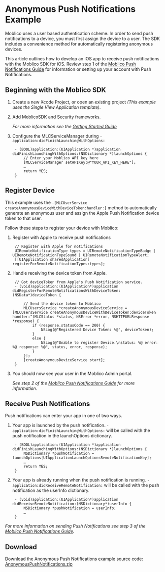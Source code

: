 # Anonymous Push Notifications Example

Moblico uses a user based authentication scheme. In order to send push notifications to a device, you must first assign the device to a user. The SDK includes a convenience method for automatically registering anonymous devices.

This article outlines how to develop an iOS app to receive push notifications with the Moblico SDK for iOS. Review step 1 of the [Moblico Push Notifications Guide][PushGuide] for information or setting up your account with Push Notifications.

## Beginning with the Moblico SDK

1. Create a new Xcode Project, or open an existing project _(This example uses the Single View Application template)_.
2. Add MoblicoSDK and Security frameworks.

	_For more information see the [Getting Started Guide](http://developer.moblico.com/sdks/ios/docs/)_
3. Configure the MLCServiceManager during `-application:didFinishLaunchingWithOptions:`

		- (BOOL)application:(UIApplication *)application didFinishLaunchingWithOptions:(NSDictionary *)launchOptions {
			// Enter your Moblico API key here
			[MLCServiceManager setAPIKey:@"YOUR_API_KEY_HERE"];
			…
			return YES;
		}

## Register Device

This example uses the `-[MLCUserService createAnonymousDeviceWithDeviceToken:handler:]` method to automatically generate an anonymous user and assign the Apple Push Notification device token to that user.

Follow these steps to register your device with Moblico:

1. Register with Apple to receive push notifications

		// Register with Apple for notifications
		UIRemoteNotificationType types = UIRemoteNotificationTypeBadge | UIRemoteNotificationTypeSound | UIRemoteNotificationTypeAlert;
		[[UIApplication sharedApplication] registerForRemoteNotificationTypes:types];

2. Handle receiving the device token from Apple.

		// Got deviceToken from Apple's Push Notification service.
		- (void)application:(UIApplication*)application didRegisterForRemoteNotificationsWithDeviceToken:(NSData*)deviceToken {
		
			// Send the device token to Moblico
			MLCUsersService *createAnonymousDeviceService = [MLCUsersService createAnonymousDeviceWithDeviceToken:deviceToken handler:^(MLCStatus *status, NSError *error, NSHTTPURLResponse *response) {
				if (response.statusCode == 200) {
					NSLog(@"Registered Device Token: %@", deviceToken);
				}
				else {
					NSLog(@"Unable to register Device.\nstatus: %@ error: %@ response: %@", status, error, response);
				}
			}];
			[createAnonymousDeviceService start];
		}

3. You should now see your user in the Moblico Admin portal.

	*See step 2 of the [Moblico Push Notifications Guide][PushGuide] for more information.*


## Receive Push Notifications

Push notifications can enter your app in one of two ways.

1. Your app is launched by the push notification. ``- application:didFinishLaunchingWithOptions:`` will be called with the push notification in the launchOptions dictionary. 

		- (BOOL)application:(UIApplication *)application didFinishLaunchingWithOptions:(NSDictionary *)launchOptions {
			NSDictionary *pushNotification = launchOptions[UIApplicationLaunchOptionsRemoteNotificationKey];
			…
			return YES;
		}

2. Your app is already running when the push notification is running. ``- application:didReceiveRemoteNotification:`` will be called with the push notification as the userInfo dictionary. 

		- (void)application:(UIApplication*)application didReceiveRemoteNotification:(NSDictionary*)userInfo {
			NSDictionary *pushNotification = userInfo;
			…
		}

*For more information on sending Push Notifications see step 3 of the [Moblico Push Notifications Guide][PushGuide].*

## Download

Download the Anonymous Push Notifications example source code: [AnonymousPushNotifications.zip](http://developer.moblico.com/sdks/ios/samplecode/AnonymousPushNotifications.zip)

[PushGuide]: http://developer.moblico.com/guides/Push_Notifications